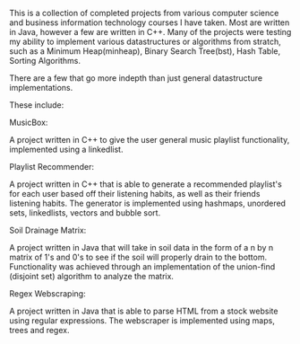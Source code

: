 This is a collection of completed projects from various computer science and business information technology courses I have taken. Most are written in Java, however a few are written in C++.
Many of the projects were testing my ability to implement various datastructures or algorithms from stratch, such as a Minimum Heap(minheap), Binary Search Tree(bst), Hash Table, Sorting Algorithms.

There are a few that go more indepth than just general datastructure implementations. 

These include:

MusicBox:
  
  A project written in C++ to give the user general music playlist functionality, implemented using a linkedlist.

Playlist Recommender:
  
  A project written in C++ that is able to generate a recommended playlist's for each user based off their listening habits, as well as their friends listening habits.
  The generator is implemented using hashmaps, unordered sets, linkedlists, vectors and bubble sort.

Soil Drainage Matrix:

  A project written in Java that will take in soil data in the form of a n by n matrix of 1's and 0's to see if the soil will properly drain to the bottom.
  Functionality was achieved through an implementation of the union-find (disjoint set) algorithm to analyze the matrix.

Regex Webscraping:
 
  A project written in Java that is able to parse HTML from a stock website using regular expressions. The webscraper is implemented using maps, trees and regex.
